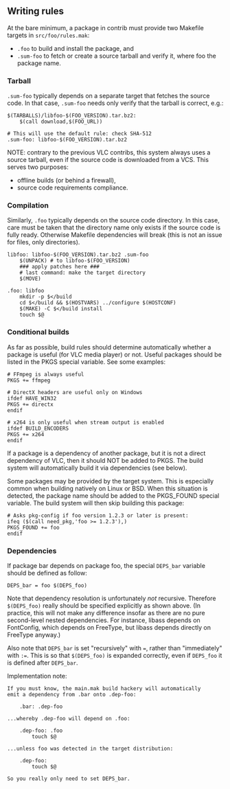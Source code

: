## Writing rules

At the bare minimum, a package in contrib must provide two Makefile
targets in `src/foo/rules.mak`:
 - `.foo` to build and install the package, and
 - `.sum-foo` to fetch or create a source tarball and verify it,
where foo the package name.


### Tarball

`.sum-foo` typically depends on a separate target that fetches the source
code. In that case, `.sum-foo` needs only verify that the tarball
is correct, e.g.:


	$(TARBALLS)/libfoo-$(FOO_VERSION).tar.bz2:
		$(call download,$(FOO_URL))

	# This will use the default rule: check SHA-512
	.sum-foo: libfoo-$(FOO_VERSION).tar.bz2

NOTE: contrary to the previous VLC contribs, this system always uses
a source tarball, even if the source code is downloaded from a VCS.
This serves two purposes:
 - offline builds (or behind a firewall),
 - source code requirements compliance.


### Compilation

Similarly, `.foo` typically depends on the source code directory. In this
case, care must be taken that the directory name only exists if the
source code is fully ready. Otherwise Makefile dependencies will break
(this is not an issue for files, only directories).

	libfoo: libfoo-$(FOO_VERSION).tar.bz2 .sum-foo
		$(UNPACK) # to libfoo-$(FOO_VERSION)
		### apply patches here ###
		# last command: make the target directory
		$(MOVE)

	.foo: libfoo
		mkdir -p $</build
		cd $</build && $(HOSTVARS) ../configure $(HOSTCONF)
		$(MAKE) -C $</build install
		touch $@

### Conditional builds

As far as possible, build rules should determine automatically whether
a package is useful (for VLC media player) or not. Useful packages
should be listed in the PKGS special variable. See some examples:

	# FFmpeg is always useful
	PKGS += ffmpeg

	# DirectX headers are useful only on Windows
	ifdef HAVE_WIN32
	PKGS += directx
	endif

	# x264 is only useful when stream output is enabled
	ifdef BUILD_ENCODERS
	PKGS += x264
	endif

If a package is a dependency of another package, but it is not a
direct dependency of VLC, then it should NOT be added to PKGS. The
build system will automatically build it via dependencies (see below).

Some packages may be provided by the target system. This is especially
common when building natively on Linux or BSD. When this situation is
detected, the package name should be added to the PKGS_FOUND special
variable. The build system will then skip building this package:

	# Asks pkg-config if foo version 1.2.3 or later is present:
	ifeq ($(call need_pkg,'foo >= 1.2.3'),)
	PKGS_FOUND += foo
	endif


### Dependencies

If package bar depends on package foo, the special `DEPS_bar` variable
should be defined as follow:

	DEPS_bar = foo $(DEPS_foo)

Note that dependency resolution is unfortunately _not_ recursive.
Therefore `$(DEPS_foo)` really should be specified explicitly as shown
above. (In practice, this will not make any difference insofar as there
are no pure second-level nested dependencies. For instance, libass
depends on FontConfig, which depends on FreeType, but libass depends
directly on FreeType anyway.)

Also note that `DEPS_bar` is set "recursively" with `=`, rather than
"immediately" with `:=`. This is so that `$(DEPS_foo)` is expanded
correctly, even if `DEPS_foo` it is defined after `DEPS_bar`.

Implementation note:

	If you must know, the main.mak build hackery will automatically
	emit a dependency from .bar onto .dep-foo:

		.bar: .dep-foo

	...whereby .dep-foo will depend on .foo:

		.dep-foo: .foo
			touch $@

	...unless foo was detected in the target distribution:

		.dep-foo:
			touch $@

	So you really only need to set DEPS_bar.
